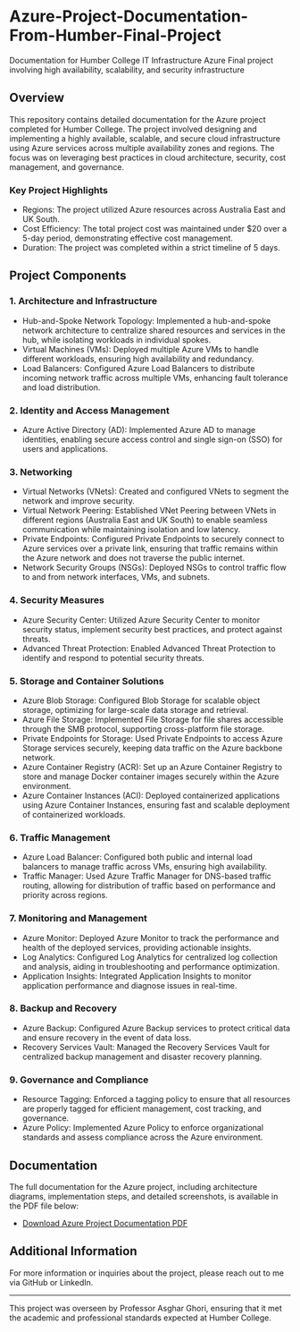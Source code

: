 # Azure-Project-Documentation-From-Humber-Final-Project
Documentation for Humber College IT Infrastructure Azure Final project involving high availability, scalability, and security infrastructure


## Overview
This repository contains detailed documentation for the Azure project completed for Humber College. The project involved designing and implementing a highly available, scalable, and secure cloud infrastructure using Azure services across multiple availability zones and regions. The focus was on leveraging best practices in cloud architecture, security, cost management, and governance.

### Key Project Highlights
- Regions: The project utilized Azure resources across Australia East and UK South.
- Cost Efficiency: The total project cost was maintained under $20 over a 5-day period, demonstrating effective cost management.
- Duration: The project was completed within a strict timeline of 5 days.

## Project Components

### 1. Architecture and Infrastructure
   - Hub-and-Spoke Network Topology: Implemented a hub-and-spoke network architecture to centralize shared resources and services in the hub, while isolating workloads in individual spokes.
   - Virtual Machines (VMs): Deployed multiple Azure VMs to handle different workloads, ensuring high availability and redundancy.
   - Load Balancers: Configured Azure Load Balancers to distribute incoming network traffic across multiple VMs, enhancing fault tolerance and load distribution.

### 2. Identity and Access Management
   - Azure Active Directory (AD): Implemented Azure AD to manage identities, enabling secure access control and single sign-on (SSO) for users and applications.

### 3. Networking
   - Virtual Networks (VNets): Created and configured VNets to segment the network and improve security.
   - Virtual Network Peering: Established VNet Peering between VNets in different regions (Australia East and UK South) to enable seamless communication while maintaining isolation and low latency.
   - Private Endpoints: Configured Private Endpoints to securely connect to Azure services over a private link, ensuring that traffic remains within the Azure network and does not traverse the public internet.
   - Network Security Groups (NSGs): Deployed NSGs to control traffic flow to and from network interfaces, VMs, and subnets.

### 4. Security Measures
   - Azure Security Center: Utilized Azure Security Center to monitor security status, implement security best practices, and protect against threats.
   - Advanced Threat Protection: Enabled Advanced Threat Protection to identify and respond to potential security threats.

### 5. Storage and Container Solutions
   - Azure Blob Storage: Configured Blob Storage for scalable object storage, optimizing for large-scale data storage and retrieval.
   - Azure File Storage: Implemented File Storage for file shares accessible through the SMB protocol, supporting cross-platform file storage.
   - Private Endpoints for Storage: Used Private Endpoints to access Azure Storage services securely, keeping data traffic on the Azure backbone network.
   - Azure Container Registry (ACR): Set up an Azure Container Registry to store and manage Docker container images securely within the Azure environment.
   - Azure Container Instances (ACI): Deployed containerized applications using Azure Container Instances, ensuring fast and scalable deployment of containerized workloads.

### 6. Traffic Management
   - Azure Load Balancer: Configured both public and internal load balancers to manage traffic across VMs, ensuring high availability.
   - Traffic Manager: Used Azure Traffic Manager for DNS-based traffic routing, allowing for distribution of traffic based on performance and priority across regions.

### 7. Monitoring and Management
   - Azure Monitor: Deployed Azure Monitor to track the performance and health of the deployed services, providing actionable insights.
   - Log Analytics: Configured Log Analytics for centralized log collection and analysis, aiding in troubleshooting and performance optimization.
   - Application Insights: Integrated Application Insights to monitor application performance and diagnose issues in real-time.

### 8. Backup and Recovery
   - Azure Backup: Configured Azure Backup services to protect critical data and ensure recovery in the event of data loss.
   - Recovery Services Vault: Managed the Recovery Services Vault for centralized backup management and disaster recovery planning.

### 9. Governance and Compliance
   - Resource Tagging: Enforced a tagging policy to ensure that all resources are properly tagged for efficient management, cost tracking, and governance.
   - Azure Policy: Implemented Azure Policy to enforce organizational standards and assess compliance across the Azure environment.

## Documentation
The full documentation for the Azure project, including architecture diagrams, implementation steps, and detailed screenshots, is available in the PDF file below:

- [Download Azure Project Documentation PDF](https://github.com/assaymie/Azure-Project-Documentation-From-Humber-Final-Project/blob/main/Assay%20-%20Azure%20Final%20Project.pdf)

## Additional Information
For more information or inquiries about the project, please reach out to me via GitHub or LinkedIn.

---

This project was overseen by Professor Asghar Ghori, ensuring that it met the academic and professional standards expected at Humber College.


